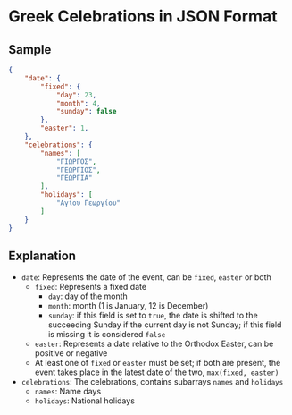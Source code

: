# Greek Celebrations in JSON Format

## Sample
```json
{
    "date": {
        "fixed": {
            "day": 23,
            "month": 4,
			"sunday": false
		},
		"easter": 1,
	},
	"celebrations": {
		"names": [
			"ΓΙΩΡΓΟΣ",
			"ΓΕΩΡΓΙΟΣ",
			"ΓΕΩΡΓΙΑ"
		],
		"holidays": [
			"Αγίου Γεωργίου"
		]
	}
}
```

## Explanation
- `date`: Represents the date of the event, can be `fixed`, `easter` or both
	- `fixed`: Represents a fixed date
		- `day`: day of the month
		- `month`: month (1 is January, 12 is December)
		- `sunday`: if this field is set to `true`, the date is shifted to the succeeding Sunday if the current day is not Sunday; if this field is missing it is considered `false`
	- `easter`: Represents a date relative to the Orthodox Easter, can be positive or negative
	- At least one of `fixed` or `easter` must be set; if both are present, the event takes place in the latest date of the two, `max(fixed, easter)`
- `celebrations`: The celebrations, contains subarrays `names` and `holidays`
	- `names`: Name days
	- `holidays`: National holidays
